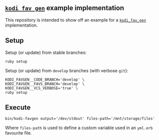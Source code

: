 ## [``kodi_fav_gen``][SwagDevOps/kodi_fav_gen] example implementation

This repository is intended to show off an example for a [``kodi_fav_gen``][SwagDevOps/kodi_fav_gen] implementation.

## Setup 

Setup (or update) from stable branches:

```shell
ruby setup
```

Setup (or update) from ``develop`` branches (with verbose ``git``):

```shell
KODI_FAVGEN__CODE_BRANCH='develop' \
KODI_FAVGEN__FAVS_BRANCH='develop' \
KODI_FAVGEN__VCS_VERBOSE='true' \
ruby setup
```

## Execute

```shell
bin/kodi-favgen output='/dev/stdout' files-path='/mnt/storage/files'
```

Where `files-path` is used to define a custom variable used in an ``yml.erb`` favourite file.

<!-- hyperlinks -->

[SwagDevOps/kodi_fav_gen]: https://github.com/SwagDevOps/kodi_fav_gen 

